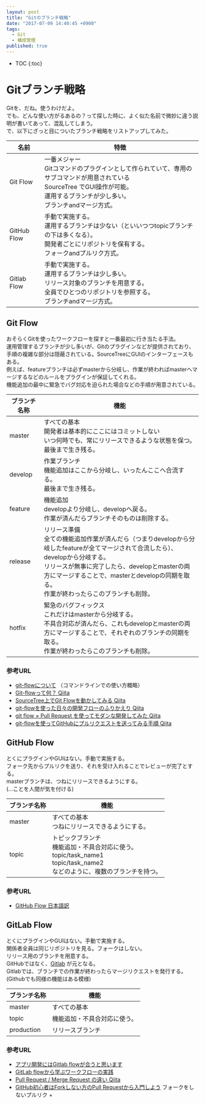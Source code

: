 ```yaml
---
layout: post
title: "Gitのブランチ戦略"
date: "2017-07-09 14:40:45 +0900"
tags:
  - Git
  - 構成管理
published: true
---
```


* TOC
{:toc}

# Gitブランチ戦略

Gitを、だね。使うわけだよ。  
でも、どんな使い方がるあるの？って探した時に、よく似た名前で微妙に違う説明が書いてあって、混乱してしまう。  
で、以下にざっと目についたブランチ戦略をリストアップしてみた。  

| 名前 | 特徴 |
|----|----|
| Git Flow | 一番メジャー</br>Gitコマンドのプラグインとして作られていて、専用のサブコマンドが用意されている<br>SourceTree でGUI操作が可能。<br>運用するブランチが少し多い。<br>ブランチandマージ方式。  |
| GitHub Flow | 手動で実施する。<br>運用するブランチは少ない（といいつつtopicブランチの下は多くなる）。<br>開発者ごとにリポジトリを保有する。<br>フォークandプルリク方式。 |
| Gitlab Flow | 手動で実施する。<br>運用するブランチは少し多い。<br>リリース対象のブランチを用意する。<br>全員でひとつのリポジトリを参照する。<br>ブランチandマージ方式。 |

## Git Flow

おそらくGitを使ったワークフローを探すと一番最初に行き当たる手法。  
運用管理するブランチが少し多いが、Gitのプラグインなどが提供されており、手順の複雑な部分は隠蔽されている。SourceTreeにGUIのインターフェースもある。  
例えば、featureブランチは必ずmasterから分岐し、作業が終わればmasterへマージするなどのルールをプラグインが保証してくれる。  
機能追加の最中に緊急でバグ対応を迫られた場合などの手順が用意されている。  

| ブランチ名称 | 機能 |
|----|---|
| master | すべての基本<br>開発者は基本的にここにはコミットしない<br>いつ何時でも、常にリリースできるような状態を保つ。<br>最後まで生き残る。|
| develop | 作業ブランチ<br>機能追加はここから分岐し、いったんここへ合流する。<br>最後まで生き残る。 |
| feature | 機能追加<br>developより分岐し、developへ戻る。<br>作業が済んだらブランチそのものは削除する。|
| release | リリース準備<br>全ての機能追加作業が済んだら（つまりdevelopから分岐したfeatureが全てマージされて合流したら）、developから分岐する。<br>リリースが無事に完了したら、developとmasterの両方にマージすることで、masterとdevelopの同期を取る。<br>作業が終わったらこのブランチも削除。  |
| hotfix | 緊急のバグフィックス<br>これだけはmasterから分岐する。<br>不具合対応が済んだら、これもdevelopとmasterの両方にマージすることで、それぞれのブランチの同期を取る。<br>作業が終わったらこのブランチも削除。  |

### 参考URL

* [git-flowについて](https://gist.github.com/Getaji/f5fa9b588bf1bfa6e21a) （コマンドラインでの使い方概略）  
* [Git-flowって何？ Qiita](http://qiita.com/KosukeSone/items/514dd24828b485c69a05)
* [SourceTree上でGit Flowを動かしてみる Qiita](http://qiita.com/masatomix/items/5e520591695f21769f11)
* [git-flowを使った日々の開発フローのふりかえり Qiita](http://qiita.com/y_minowa/items/430439448943b21dbff6)  
* [git flow × Pull Request を使ってモダンな開発してみた Qiita](http://qiita.com/Tamiiy/items/86f122d40ef6b158c2ab)
* [git-flowを使ってGitHubにプルリクエストを送ってみる手順 Qiita](http://qiita.com/ycoda/items/7faf1863b98eb584daf6)

## GitHub Flow

とくにプラグインやGUIはない。手動で実施する。  
フォーク先からプルリクを送り、それを受け入れることでレビューが完了とする。  
masterブランチは、つねにリリースできるようにする。  
(…ことを人間が気を付ける)  

| ブランチ名称  | 機能 |
|---|----|
|master       | すべての基本<br>つねにリリースできるようにする。  |
|topic|トピックブランチ<br>機能追加・不具合対応に使う。<br>topic/task_name1<br>topic/task_name2<br>などのように、複数のブランチを持つ。 |

### 参考URL

* [GitHub Flow 日本語訳](https://gist.github.com/Gab-km/3705015)

## GitLab Flow

とくにプラグインやGUIはない。手動で実施する。  
関係者全員は同じリポジトリを見る。フォークはしない。  
リリース用のブランチを用意する。  
GitHubではなく、[Gitlab](https://about.gitlab.com/) が元となる。  
Gitlabでは、ブランチでの作業が終わったらマージリクエストを発行する。  
(Githubでも同様の機能はある模様)  

| ブランチ名称 | 機能 |
|---|---|
| master      | すべての基本
| topic       | 機能追加・不具合対応に使う。 |
| production  | リリースブランチ |

### 参考URL

* [アプリ開発にはGitlab flowが合うと思います](http://shoma2da.hatenablog.com/entry/2015/11/04/233534)  
* [GitLab flowから学ぶワークフローの実践](http://postd.cc/gitlab-flow/)
* [Pull Request / Merge Request の違い Qiita](http://qiita.com/pink/items/8ab3ecc270a9a7db46b4)
* [GitHub初心者はForkしない方のPull Requestから入門しよう](http://blog.qnyp.com/2013/05/28/pull-request-for-github-beginners/) フォークをしないプルリク +
